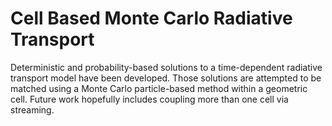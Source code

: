 # Cell Based Monte Carlo Radiative Transport

Deterministic and probability-based solutions to a time-dependent radiative transport model have been developed. Those solutions are attempted to be matched using a Monte Carlo particle-based method within a geometric cell. Future work hopefully includes coupling more than one cell via streaming.

